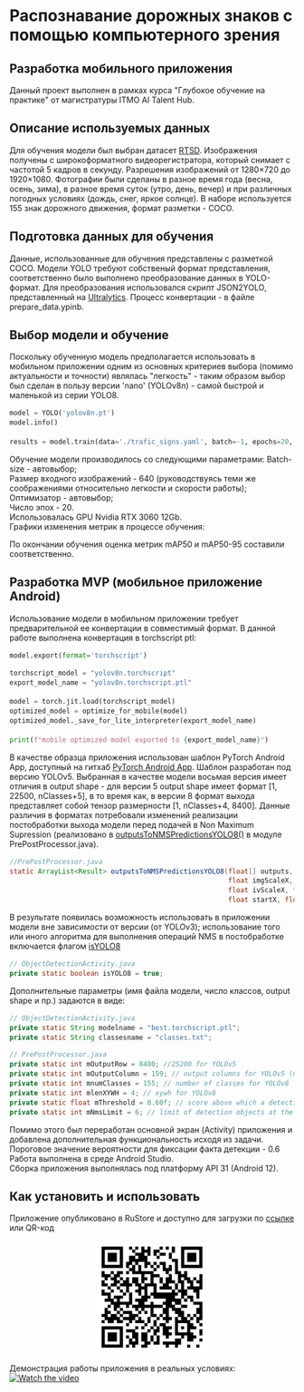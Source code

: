 # Распознавание дорожных знаков с помощью компьютерного зрения
## Разработка мобильного приложения

Данный проект выполнен в рамках курса "Глубокое обучение на практике" от магистратуры ITMO AI Talent Hub.

## Описание используемых данных

Для обучения модели был выбран датасет [RTSD](https://www.kaggle.com/datasets/watchman/rtsd-dataset). Изображения получены с широкоформатного видеорегистратора, который снимает с частотой 5 кадров в секунду. Разрешения изображений от 1280×720 до 1920×1080. Фотографии были сделаны в разное время года (весна, осень, зима), в разное время суток (утро, день, вечер) и при различных погодных условиях (дождь, снег, яркое солнце). В наборе используется 155 знак дорожного движения, формат разметки - COCO.


## Подготовка данных для обучения
Данные, использованные для обучения представлены с разметкой COCO. Модели YOLO требуют собственый формат представления, соответственно было выполнено преобразование данных в YOLO-формат. Для преобразования использовался скрипт JSON2YOLO, представленный на [Ultralytics](https://github.com/ultralytics/JSON2YOLO). Процесс конвертации - в файле prepare_data.ypinb.

## Выбор модели и обучение

Поскольку обученную модель предполагается использовать в мобильном приложении одним из основных критериев выбора (помимо актуальности и точности) являлась "легкость" - таким образом выбор был сделан в пользу версии 'nano' (YOLOv8n) - самой быстрой и маленькой из серии YOLO8.

```python
model = YOLO('yolov8n.pt')
model.info()

results = model.train(data='./trafic_signs.yaml', batch=-1, epochs=20, imgsz=640, device='0')
```
Обучение модели производилось со следующими параметрами: 
Batch-size - автовыбор;  
Размер входного изображений - 640 (руководствуясь теми же соображениями относительно легкости и скорости работы);  
Оптимизатор - автовыбор;  
Число эпох - 20.  
Использовалась GPU Nvidia RTX 3060 12Gb.  
Графики изменения метрик в процессе обучения:  

По окончании обучения оценка метрик mAP50 и mAP50-95 составили соответственно.

## Разработка MVP (мобильное приложение Android)
Использование модели в мобильном приложении требует предварительной ее конвертации в совместимый формат. В данной работе выполнена конвертация в torchscript ptl:

```python
model.export(format='torchscript')
```
```python
torchscript_model = "yolov8n.torchscript"
export_model_name = "yolov8n.torchscript.ptl"

model = torch.jit.load(torchscript_model)
optimized_model = optimize_for_mobile(model)
optimized_model._save_for_lite_interpreter(export_model_name)

print(f"mobile optimized model exported to {export_model_name}")
```

В качестве образца приложения использован шаблон PyTorch Android App, доступный на гитхаб [PyTorch Android App](https://github.com/pytorch/android-demo-app/tree/master). Шаблон разработан под версию YOLOv5. Выбранная в качестве модели восьмая версия имеет отличия в output shape - для версии 5 output shape имеет формат [1, 22500, nClasses+5], в то время как, в версии 8 формат выхода представляет собой тензор размерности [1, nClasses+4, 8400]. Данные различия в форматах потребовали изменений реализации постобработки выхода модели перед подачей в Non Maximum Supression (реализовано в [outputsToNMSPredictionsYOLO8()](https://github.com/basil-77/itmo_deep_learning_in_practice/blob/b4e4f94cb6a94bbd9fb46e1683484062ad2accf3/app/app/src/main/java/org/pytorch/demo/objectdetection/PrePostProcessor.java#L153) в модуле PrePostProcessor.java).

```java
//PrePostProcessor.java
static ArrayList<Result> outputsToNMSPredictionsYOLO8(float[] outputs,
                                                      float imgScaleX, float imgScaleY,
                                                      float ivScaleX, float ivScaleY,
                                                      float startX, float startY)
```
В результате появилась возможность использовать в приложении модели вне зависимости от версии (от YOLOv3); использование того или иного алгоритма для выполнения операций NMS в постобработке включается флагом [isYOLO8](https://github.com/basil-77/itmo_deep_learning_in_practice/blob/1667170b57812f6c8def7a0102133712454026bc/app/app/src/main/java/org/pytorch/demo/objectdetection/ObjectDetectionActivity.java#L47)

```java
// ObjectDetectionActivity.java
private static boolean isYOLO8 = true;
```
Дополнительные параметры (имя файла модели, число классов, output shape и пр.) задаются в виде:

```java
// ObjectDetectionActivity.java
private static String modelname = "best.torchscript.ptl";
private static String classesname = "classes.txt";
```
```java
// PrePostProcessor.java
private static int mOutputRow = 8400; //25200 for YOLOv5
private static int mOutputColumn = 159; // output columns for YOLOv5 (number of classes + xywh + confidence)
private static int mnumClasses = 155; // number of classes for YOLOv8
private static int mlenXYWH = 4; // xywh for YOLOv8
private static float mThreshold = 0.60f; // score above which a detection is generated
private static int mNmsLimit = 6; // limit of detection objects at the same time
```

Помимо этого был переработан основной экран (Activity) приложения и добавлена дополнительная функциональность исходя из задачи. Пороговое значение вероятности для фиксации факта детекции - 0.6  
Работа выполнена в среде Android Studio.  
Сборка приложения выполнялась под платформу API 31 (Android 12).  

## Как установить и использовать
Приложение опубликовано в RuStore и доступно для загрузки по [ссылке](https://apps.rustore.ru/app/org.pytorch.demo.objectdetection) или QR-код
<p align="center">
 <img width="200px" src="img/app_qr-code.png" alt="qr"/>
</p>

Демонстрация работы приложения в реальных условиях:
[![Watch the video](https://i.stack.imgur.com/Vp2cE.png)](https://www.youtube.com/watch?v=2pB8IUU6EoA)

